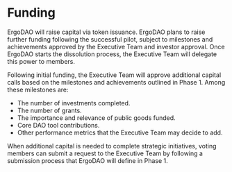 # Funding

ErgoDAO will raise capital via token issuance. ErgoDAO plans to raise further funding following the successful pilot, subject to milestones and achievements approved by the Executive Team and investor approval. Once ErgoDAO starts the dissolution process, the Executive Team will delegate this power to members.

Following initial funding, the Executive Team will approve additional capital calls based on the milestones and achievements outlined in Phase 1. Among these milestones are:

* The number of investments completed.
* The number of grants.
* The importance and relevance of public goods funded.
* Core DAO tool contributions.
* Other performance metrics that the Executive Team may decide to add.

When additional capital is needed to complete strategic initiatives, voting members can submit a request to the Executive Team by following a submission process that ErgoDAO will define in Phase 1.
